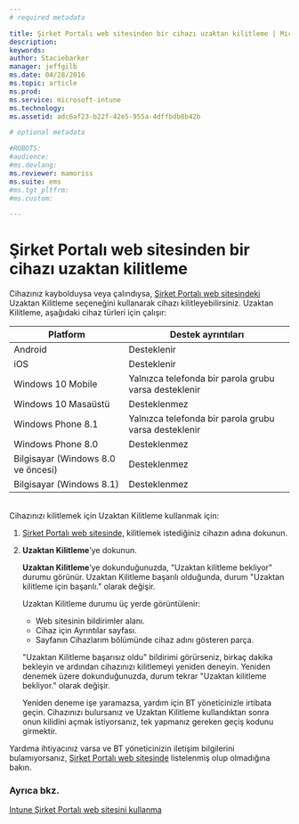 ```yaml
---
# required metadata

title: Şirket Portalı web sitesinden bir cihazı uzaktan kilitleme | Microsoft Intune
description:
keywords:
author: Staciebarker
manager: jeffgilb
ms.date: 04/28/2016
ms.topic: article
ms.prod:
ms.service: microsoft-intune
ms.technology:
ms.assetid: adc6af23-b22f-42e5-955a-4dffbdb8b42b

# optional metadata

#ROBOTS:
#audience:
#ms.devlang:
ms.reviewer: mamoriss
ms.suite: ems
#ms.tgt_pltfrm:
#ms.custom:

---
```



# Şirket Portalı web sitesinden bir cihazı uzaktan kilitleme

Cihazınız kaybolduysa veya çalındıysa, [Şirket Portalı web sitesindeki](http://portal.manage.microsoft.com) Uzaktan Kilitleme seçeneğini kullanarak cihazı kilitleyebilirsiniz. Uzaktan Kilitleme, aşağıdaki cihaz türleri için çalışır:

Platform  |Destek ayrıntıları  
---------|---------
Android | Desteklenir       
iOS | Desteklenir
Windows 10 Mobile | Yalnızca telefonda bir parola grubu varsa desteklenir     
Windows 10 Masaüstü | Desteklenmez  
Windows Phone 8.1 | Yalnızca telefonda bir parola grubu varsa desteklenir
Windows Phone 8.0 | Desteklenmez
Bilgisayar (Windows 8.0 ve öncesi) | Desteklenmez       
Bilgisayar (Windows 8.1) | Desteklenmez

</br>
Cihazınızı kilitlemek için Uzaktan Kilitleme kullanmak için:

1.  [Şirket Portalı web sitesinde,](http://portal.manage.microsoft.com) kilitlemek istediğiniz cihazın adına dokunun.

2.  **Uzaktan Kilitleme**’ye dokunun.

    **Uzaktan Kilitleme**’ye dokunduğunuzda, "Uzaktan kilitleme bekliyor" durumu görünür.  Uzaktan Kilitleme başarılı olduğunda, durum "Uzaktan kilitleme için başarılı." olarak değişir.

    Uzaktan Kilitleme durumu üç yerde görüntülenir:

    * Web sitesinin bildirimler alanı. 
    * Cihaz için Ayrıntılar sayfası.
    * Sayfanın Cihazlarım bölümünde cihaz adını gösteren parça.

    "Uzaktan Kilitleme başarısız oldu" bildirimi görürseniz, birkaç dakika bekleyin ve ardından cihazınızı kilitlemeyi yeniden deneyin. Yeniden denemek üzere dokunduğunuzda, durum tekrar "Uzaktan kilitleme bekliyor." olarak değişir. 

    Yeniden deneme işe yaramazsa, yardım için BT yöneticinizle irtibata geçin. Cihazınızı bulursanız ve Uzaktan Kilitleme kullandıktan sonra onun kilidini açmak istiyorsanız, tek yapmanız gereken geçiş kodunu girmektir.

Yardıma ihtiyacınız varsa ve BT yöneticinizin iletişim bilgilerini bulamıyorsanız, [Şirket Portalı web sitesinde](http://portal.manage.microsoft.com) listelenmiş olup olmadığına bakın.

### Ayrıca bkz.
[Intune Şirket Portalı web sitesini kullanma](using-the-intune-company-portal-website.md)

<!--HONumber=Jun16_HO1-->


